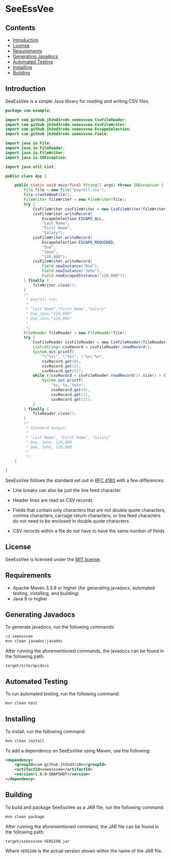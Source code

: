 # SeeEssVee

## Contents

-   [Introduction](#introduction)
-   [License](#license)
-   [Requirements](#requirements)
-   [Generating Javadocs](#generating-javadocs)
-   [Automated Testing](#automated-testing)
-   [Installing](#installing)
-   [Building](#building)

## Introduction

SeeEssVee is a simple Java library for reading and writing CSV files.

```java
package com.example;

import com.github.jh3nd3rs0n.seeessvee.CsvFileReader;
import com.github.jh3nd3rs0n.seeessvee.CsvFileWriter;
import com.github.jh3nd3rs0n.seeessvee.EscapeSelection;
import com.github.jh3nd3rs0n.seeessvee.Field;

import java.io.File;
import java.io.FileReader;
import java.io.FileWriter;
import java.io.IOException;

import java.util.List;

public class App {

    public static void main(final String[] args) throws IOException {
        File file = new File("payroll.csv");
        file.createNewFile();
        FileWriter fileWriter = new FileWriter(file);
        try {
            CsvFileWriter csvFileWriter = new CsvFileWriter(fileWriter);
            csvFileWriter.writeRecord(
                EscapeSelection.ESCAPE_ALL,
                "Last Name", 
                "First Name", 
                "Salary");
            csvFileWriter.writeRecord(
                EscapeSelection.ESCAPE_REQUIRED,
                "Doe", 
                "Jane", 
                "120,000");
            csvFileWriter.writeRecord(
                Field.newInstance("Doe"), 
                Field.newInstance("John"), 
                Field.newEscapedInstance("120,000"));
        } finally {
            fileWriter.close();
        }
        /*
         * payroll.csv:
         * 
         * "Last Name","First Name","Salary"
         * Doe,Jane,"120,000"
         * Doe,John,"120,000"
         *
         */
        FileReader fileReader = new FileReader(file);
        try {
            CsvFileReader csvFileReader = new CsvFileReader(fileReader);
            List<String> csvRecord = csvFileReader.readRecord();
            System.out.printf(
                "\"%s\", \"%s\", \"%s\"%n", 
                csvRecord.get(0), 
                csvRecord.get(1), 
                csvRecord.get(2));
            while ((csvRecord = csvFileReader.readRecord()).size() > 0) {
                System.out.printf(
                    "%s, %s, %s%n", 
                    csvRecord.get(0), 
                    csvRecord.get(1), 
                    csvRecord.get(2));
            }
        } finally {
            fileReader.close();
        }
        /*
         * Standard output:
         *
         * "Last Name", "First Name", "Salary"
         * Doe, Jane, 120,000
         * Doe, John, 120,000
         *
         */
    }

}
```

SeeEssVee follows the standard set out in 
[RFC 4180](https://www.rfc-editor.org/rfc/rfc4180) with a few differences:

-   Line breaks can also be just the line feed character

-   Header lines are read as CSV records

-   Fields that contain only characters that are not double quote characters, 
comma characters, carriage return characters, or line feed characters do not 
need to be enclosed in double quote characters

-   CSV records within a file do not have to have the same number of fields

## License

SeeEssVee is licensed under the 
[MIT license](https://github.com/jh3nd3rs0n/seeessvee/blob/main/LICENSE).

## Requirements

-   Apache Maven 3.3.9 or higher (for generating javadocs, automated testing, 
installing, and building) 
-   Java 9 or higher

## Generating Javadocs

To generate javadocs, run the following commands:

```bash
cd seeessvee
mvn clean javadoc:javadoc
```

After running the aforementioned commands, the javadocs can be found in the 
following path:

```text
target/site/apidocs
```

## Automated Testing

To run automated testing, run the following command:

```bash
mvn clean test
```

## Installing

To install, run the following command:

```bash
mvn clean install
```

To add a dependency on SeeEssVee using Maven, use the following:

```xml
<dependency>
	<groupId>com.github.jh3nd3rs0n</groupId>
	<artifactId>seeessvee</artifactId>
	<version>1.0.0-SNAPSHOT</version>
</dependency>
```

## Building

To build and package SeeEssVee as a JAR file, run the following command:

```bash
mvn clean package
```

After running the aforementioned command, the JAR file can be found in the 
following path:

```text
target/seeessvee-VERSION.jar
```

Where `VERSION` is the actual version shown within the name of the JAR file.
